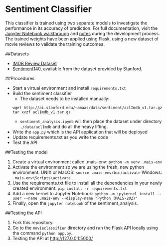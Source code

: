 # Sentiment Classifier

This classifier is trained using two separate models to investigate the performance in its accuracy of prediction. For full documentation, visit the [Jupyter Notebook walkthrough](https://github.com/cindywang3299/twitter-sentiment-analyzer/tree/master/models) and [notes](https://github.com/cindywang3299/twitter-sentiment-analyzer/tree/master/deliverables) during the development process. The trained weights have been applied using Flask, using a new dataset of movie reviews to validate the training outcomes.

##Datasets
- [IMDB Review Dataset](http://ai.stanford.edu/~amaas/data/sentiment/)
- [Sentiment140](http://ai.stanford.edu/~amaas/data/sentiment/), available from the dataset provided by Stanford.

##Procedures
- Start a virtual environment and install `requirements.txt`
- Build the sentiment classifier
  - The dataset needs to be installed manually:
  ```
  wget http://ai.stanford.edu/~amaas/data/sentiment/aclImdb_v1.tar.gz
  tar xvzf aclImdb_v1.tar.gz
  ```
  - `sentiment_analysis.ipynb` will then place the dataset under directory `./data/aclImdb` and do all the heavy lifting.
- Write the `app.py` which is the API application that will be deployed
- Update requirements.txt as you write the code
- Test the API

##Testing the model
1. Create a virtual environment called .mais-env: `python -m venv .mais-env`
2. Activate the environment so we are using the fresh, new python environment.
UNIX or MacOS: `source .mais-env/bin/activate`
Windows: `.mais-env\Scripts\activate`
3. Use the requirements.txt file to install all the dependencies in your newly created environment: `pip install -r requirements.txt`
4. Add a new kernel to Jupyter Notebook: `python -m ipykernel install --user --name .mais-env --display-name "Python (MAIS-202)"`
5. Finally, open the `jupyter notebook` of the sentiment_analysis.

##Testing the API
1. Fork this repository.
2. Go to the `movieclassifier` directory and run the Flask API locally using the command `python app.py`.
3. Testing the API at http://127.0.0.1:5000/
